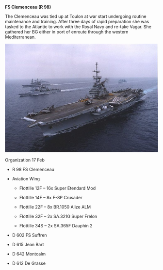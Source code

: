 **FS Clemenceau (R 98)**

The Clemenceau was tied up at Toulon at war start undergoing routine
maintenance and training. After three days of rapid preparation she was
tasked to the Atlantic to work with the Royal Navy and re-take Vagar.
She gathered her BG either in port of enroute through the western
Mediterranean.

![](/assets/images/nato/fr/navy/carriers/clemenceau/image1.jpg)

Organization 17 Feb

  - R 98 FS Clemenceau

  - Aviation Wing
    
      - Flottille 12F – 16x Super Etendard Mod
    
      - Flottille 14F – 8x F-8P Crusader
    
      - Flottille 22F – 8x BR.1050 Alize ALM
    
      - Flottille 32F – 2x SA.321G Super Frelon
    
      - Flottille 34S – 2x SA.365F Dauphin 2

  - D 602 FS Suffren

  - D 615 Jean Bart

  - D 642 Montcalm

  - D 612 De Grasse

